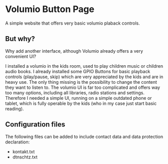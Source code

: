 # Volumio Button Page

A simple website that offers very basic volumio plaback controls.

## But why?

Why add another interface, although Volumio already offers a very convenient UI?

I installed a volumio in the kids room, used to play children music or children audio books. I already installed some GPIO Buttons for basic playback controls (play/pause, skip) which are very appreciated by the kids and are in heavy use. The only thing missing is the possibility to change the content they want to listen to. The volumio UI is far too complicated and offers way too many options, including all libraries, radio stations and settings. Therefore I needed a simple UI, running on a simple outdated phone or tablet, which is fully operable by the kids (who in my case just start basic reading).

## Configuration files

The following files can be added to include contact data and data protection declaration:
* kontakt.txt
* dtnschtz.txt
